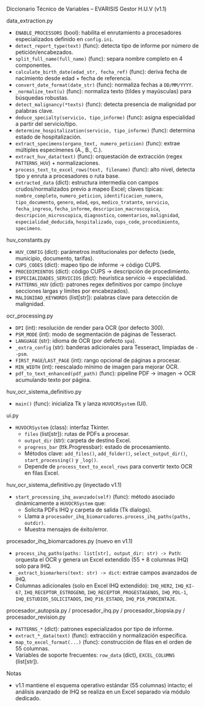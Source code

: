 Diccionario Técnico de Variables – EVARISIS Gestor H.U.V (v1.1)

data_extraction.py
- `ENABLE_PROCESSORS` (bool): habilita el enrutamiento a procesadores especializados definido en `config.ini`.
- `detect_report_type(text)` (func): detecta tipo de informe por número de petición/encabezados.
- `split_full_name(full_name)` (func): separa nombre completo en 4 componentes.
- `calculate_birth_date(edad_str, fecha_ref)` (func): deriva fecha de nacimiento desde edad + fecha de referencia.
- `convert_date_format(date_str)` (func): normaliza fechas a `DD/MM/YYYY`.
- `_normalize_text(u)` (func): normaliza texto (tildes y mayúsculas) para búsquedas robustas.
- `detect_malignancy(*texts)` (func): detecta presencia de malignidad por palabras clave.
- `deduce_specialty(servicio, tipo_informe)` (func): asigna especialidad a partir del servicio/tipo.
- `determine_hospitalization(servicio, tipo_informe)` (func): determina estado de hospitalización.
- `extract_specimens(organo_text, numero_peticion)` (func): extrae múltiples especímenes (A., B., C.).
- `extract_huv_data(text)` (func): orquestación de extracción (regex `PATTERNS_HUV`) + normalizaciones.
- `process_text_to_excel_rows(text, filename)` (func): alto nivel, detecta tipo y enruta a procesadores o ruta base.
- `extracted_data` (dict): estructura intermedia con campos crudos/normalizados previo a mapeo Excel; claves típicas: `nombre_completo`, `numero_peticion`, `identificacion_numero`, `tipo_documento`, `genero`, `edad`, `eps`, `medico_tratante`, `servicio`, `fecha_ingreso`, `fecha_informe`, `descripcion_macroscopica`, `descripcion_microscopica`, `diagnostico`, `comentarios`, `malignidad`, `especialidad_deducida`, `hospitalizado`, `cups_code`, `procedimiento`, `specimens`.

huv_constants.py
- `HUV_CONFIG` (dict): parámetros institucionales por defecto (sede, municipio, documento, tarifas).
- `CUPS_CODES` (dict): mapeo tipo de informe → código CUPS.
- `PROCEDIMIENTOS` (dict): código CUPS → descripción de procedimiento.
- `ESPECIALIDADES_SERVICIOS` (dict): heurística servicio → especialidad.
- `PATTERNS_HUV` (dict): patrones regex definitivos por campo (incluye secciones largas y límites por encabezados).
- `MALIGNIDAD_KEYWORDS` (list[str]): palabras clave para detección de malignidad.

ocr_processing.py
- `DPI` (int): resolución de render para OCR (por defecto 300).
- `PSM_MODE` (int): modo de segmentación de páginas de Tesseract.
- `LANGUAGE` (str): idioma de OCR (por defecto `spa`).
- `_extra_config` (str): banderas adicionales para Tesseract, limpiadas de `--psm`.
- `FIRST_PAGE`/`LAST_PAGE` (int): rango opcional de páginas a procesar.
- `MIN_WIDTH` (int): reescalado mínimo de imagen para mejorar OCR.
- `pdf_to_text_enhanced(pdf_path)` (func): pipeline PDF → imagen → OCR acumulando texto por página.

huv_ocr_sistema_definitivo.py
- `main()` (func): inicializa Tk y lanza `HUVOCRSystem` (UI).

ui.py
- `HUVOCRSystem` (class): interfaz Tkinter.
  - `files` (list[str]): rutas de PDFs a procesar.
  - `output_dir` (str): carpeta de destino Excel.
  - `progress_bar` (ttk.Progressbar): estado de procesamiento.
  - Métodos clave: `add_files()`, `add_folder()`, `select_output_dir()`, `start_processing()` y `_log()`.
  - Depende de `process_text_to_excel_rows` para convertir texto OCR en filas Excel.

huv_ocr_sistema_definitivo.py (inyectado v1.1)
- `start_processing_ihq_avanzado(self)` (func): método asociado dinámicamente a `HUVOCRSystem` que:
  - Solicita PDFs IHQ y carpeta de salida (Tk dialogs).
  - Llama a `procesador_ihq_biomarcadores.process_ihq_paths(paths, outdir)`.
  - Muestra mensajes de éxito/error.

procesador_ihq_biomarcadores.py (nuevo en v1.1)
- `process_ihq_paths(paths: list[str], output_dir: str) -> Path`: orquesta el OCR y genera un Excel extendido (55 + 8 columnas IHQ) solo para IHQ.
- `_extract_biomarkers(text: str) -> dict`: extrae campos avanzados de IHQ.
- Columnas adicionales (solo en Excel IHQ extendido): `IHQ_HER2`, `IHQ_KI-67`, `IHQ_RECEPTOR_ESTROGENO`, `IHQ_RECEPTOR_PROGESTAGENOS`, `IHQ_PDL-1`, `IHQ_ESTUDIOS_SOLICITADOS`, `IHQ_P16_ESTADO`, `IHQ_P16_PORCENTAJE`.

procesador_autopsia.py / procesador_ihq.py / procesador_biopsia.py / procesador_revision.py
- `PATTERNS_*` (dict): patrones especializados por tipo de informe.
- `extract_*_data(text)` (func): extracción y normalización específica.
- `map_to_excel_format(...)` (func): construcción de filas en el orden de 55 columnas.
- Variables de soporte frecuentes: `row_data` (dict), `EXCEL_COLUMNS` (list[str]).

Notas
- v1.1 mantiene el esquema operativo estándar (55 columnas) intacto; el análisis avanzado de IHQ se realiza en un Excel separado vía módulo dedicado.
